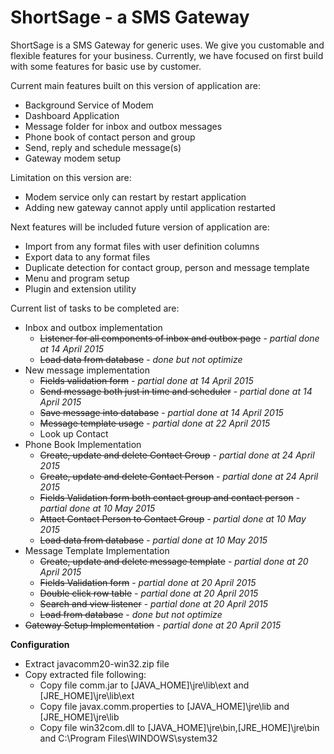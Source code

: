 # ShortSage - a SMS Gateway
ShortSage is a SMS Gateway for generic uses. We give you customable and flexible features for your business.
Currently, we have focused on first build with some features for basic use by customer.

Current main features built on this version of application are:
- Background Service of Modem
- Dashboard Application
- Message folder for inbox and outbox messages
- Phone book of contact person and group
- Send, reply and schedule message(s)
- Gateway modem setup

Limitation on this version are:
- Modem service only can restart by restart application
- Adding new gateway cannot apply until application restarted

Next features will be included future version of application are:
- Import from any format files with user definition columns
- Export data to any format files
- Duplicate detection for contact group, person and message template
- Menu and program setup
- Plugin and extension utility

Current list of tasks to be completed are:
- Inbox and outbox implementation 
   * <del>Listener for all components of inbox and outbox page</del> - <em>partial done at 14 April 2015</em>
   * <del>Load data from database</del> - <em>done but not optimize</em>
- New message implementation
   * <del>Fields validation form</del> - <em>partial done at 14 April 2015</em>
   * <del>Send message both just in time and scheduler</del> - <em>partial done at 14 April 2015</em>
   * <del>Save message into database</del> - <em>partial done at 14 April 2015</em>
   * <del>Message template usage</del> - <em>partial done at 22 April 2015</em>
   * Look up Contact
- Phone Book Implementation
   * <del>Create, update and delete Contact Group</del> - <em>partial done at 24 April 2015</em>
   * <del>Create, update and delete Contact Person</del> - <em>partial done at 24 April 2015</em>
   * <del>Fields Validation form both contact group and contact person</del> - <em>partial done at 10 May 2015</em>
   * <del>Attact Contact Person to Contact Group</del> - <em>partial done at 10 May 2015</em>
   * <del>Load data from database</del> - <em>partial done at 10 May 2015</em>
- Message Template Implementation
   * <del>Create, update and delete message template</del> - <em>partial done at 20 April 2015</em>
   * <del>Fields Validation form</del> - <em>partial done at 20 April 2015</em>
   * <del>Double click row table</del> - <em>partial done at 20 April 2015</em>
   * <del>Search and view listener</del> - <em>partial done at 20 April 2015</em>
   * <del>Load from database</del> - <em>done but not optimize</em>
- <del>Gateway Setup Implementation</del> - <em>partial done at 20 April 2015</em>

<b>Configuration</b>
- Extract javacomm20-win32.zip file
- Copy extracted file following:
  * Copy file comm.jar to [JAVA_HOME]\jre\lib\ext and [JRE_HOME]\jre\lib\ext
  * Copy file javax.comm.properties to [JAVA_HOME]\jre\lib and [JRE_HOME]\jre\lib
  * Copy file win32com.dll to [JAVA_HOME]\jre\bin,[JRE_HOME]\jre\bin and C:\Program Files\WINDOWS\system32
